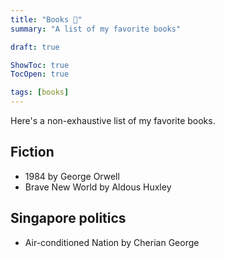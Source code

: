 ```yaml
---
title: "Books 📖"
summary: "A list of my favorite books"

draft: true

ShowToc: true
TocOpen: true

tags: [books]
---
```


Here's a non-exhaustive list of my favorite books.

## Fiction

- 1984 by George Orwell
- Brave New World by Aldous Huxley

## Singapore politics

- Air-conditioned Nation by Cherian George